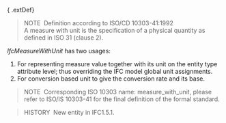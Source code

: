 { .extDef}
> NOTE&nbsp; Definition according to ISO/CD 10303-41:1992  
> A measure with unit is the specification of a physical quantity as defined in ISO 31 (clause 2).

_IfcMeasureWithUnit_ has two usages:  
1. For representing measure value together with its unit on the entity type attribute level; thus overriding the IFC model global unit assignments.  
2. For conversion based unit to give the conversion rate and its base.

> NOTE&nbsp; Corresponding ISO 10303 name: measure_with_unit, please refer to ISO/IS 10303-41 for the final definition of the formal standard.

> HISTORY&nbsp; New entity in IFC1.5.1.